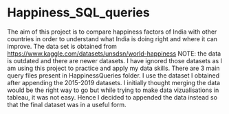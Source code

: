 # Happiness_SQL_queries
The aim of this project is to compare happiness factors of India with other countries in order to understand what India is doing right and where it can improve.
The data set is obtained from https://www.kaggle.com/datasets/unsdsn/world-happiness
NOTE: the data is outdated and there are newer datasets. I have ignored those datasets as I am using this project to practice and apply my data skills.
There are 3 main query files present in HappinessQueries folder. I use the dataset I obtained after appending the 2015-2019 datasets. I initially thought merging the data would be the right way to go but while trying to make data vizualisations in tableau, it was not easy. Hence I decided to appended the data instead so that the final dataset was in a useful form.
